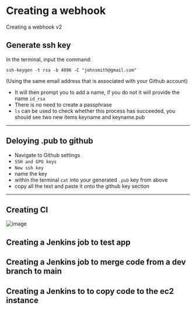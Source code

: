 # Creating a webhook
Creating a webhook v2



## Generate ssh key
In the terminal, input the command:

`ssh-keygen -t rsa -b 4096 -C "johnsmith@gmail.com"`

(Using the same email address that is associated with your Github account)

- It will then prompt you to add a name, if you do not it will provide the name `id_rsa`
- There is no need to create a passphrase
- `ls` can be used to check whether this process has succeeded, you should see two new items keyname and keyname.pub

-----------------------------------------------

## Deloying .pub to github
- Navigate to Github settings
- `SSH and GPG keys`
- `New ssh key`
- name the key
- within the terminal `cat` into your generated `.pub` key from above
- copy all the text and paste it onto the github key section

----------------------------------------------------------
## Creating CI

![image](https://user-images.githubusercontent.com/88186084/132652982-927acf38-0c6e-4506-9b5c-71521e6a0b22.png)


## Creating a Jenkins job to test app

## Creating a Jenkins job to merge code from a dev branch to main

## Creating a Jenkins to to copy code to the ec2 instance 



